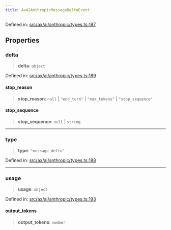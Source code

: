 ```yaml
---
title: AxAIAnthropicMessageDeltaEvent
---
```


Defined in: [src/ax/ai/anthropic/types.ts:187](#apidocs/httpsgithubcomax-llmaxblob3b79ada8d723949fcd8a76c2b6f48cf69d8394f8srcaxaianthropictypestsl187)

## Properties

<a id="delta"></a>

### delta

> **delta**: `object`

Defined in: [src/ax/ai/anthropic/types.ts:189](#apidocs/httpsgithubcomax-llmaxblob3b79ada8d723949fcd8a76c2b6f48cf69d8394f8srcaxaianthropictypestsl189)

<a id=""></a>

#### stop\_reason

> **stop\_reason**: `null` \| `"end_turn"` \| `"max_tokens"` \| `"stop_sequence"`

<a id=""></a>

#### stop\_sequence

> **stop\_sequence**: `null` \| `string`

***

<a id="type"></a>

### type

> **type**: `"message_delta"`

Defined in: [src/ax/ai/anthropic/types.ts:188](#apidocs/httpsgithubcomax-llmaxblob3b79ada8d723949fcd8a76c2b6f48cf69d8394f8srcaxaianthropictypestsl188)

***

<a id="usage"></a>

### usage

> **usage**: `object`

Defined in: [src/ax/ai/anthropic/types.ts:193](#apidocs/httpsgithubcomax-llmaxblob3b79ada8d723949fcd8a76c2b6f48cf69d8394f8srcaxaianthropictypestsl193)

<a id=""></a>

#### output\_tokens

> **output\_tokens**: `number`
